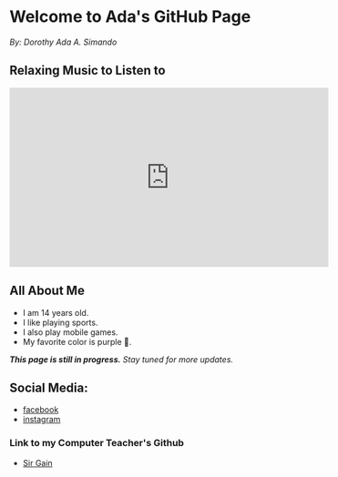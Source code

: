 # Welcome to Ada's GitHub Page
_By: Dorothy Ada A. Simando_

## Relaxing Music to Listen to
<iframe width="560" height="315" src="https://www.youtube.com/embed/Q1jE25zn8RU" title="YouTube video player" frameborder="0" allow="accelerometer; autoplay; clipboard-write; encrypted-media; gyroscope; picture-in-picture" allowfullscreen></iframe>

## All About Me

 - I am 14 years old.
 - I like playing sports.
 - I also play mobile games.
 - My favorite color is purple 💜.


_**This page is still in progress.** Stay tuned for more updates._




## Social Media:

- [facebook](https://www.facebook.com/dorothy.dora1512/)
- [instagram](https://www.instagram.com/dorothyyadaa/)


### Link to my Computer Teacher's Github
- [Sir Gain](https://641n.github.io/)


